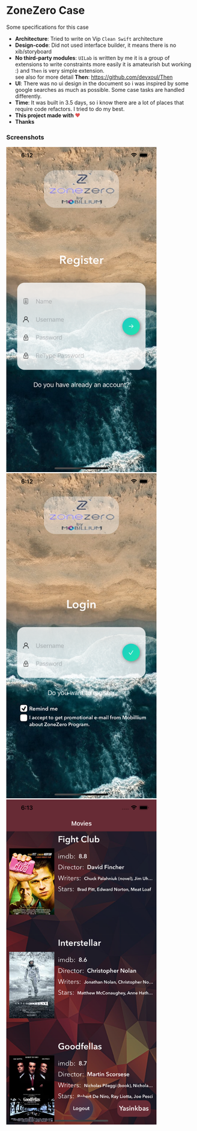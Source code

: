 # ZoneZero Case 
Some specifications for this case
- **Architecture**: Tried to write on Vip `Clean Swift` architecture
- **Design-code**: Did not used interface builder, it means there is no xib/storyboard
- **No third-party modules**: `UILab` is written by me it is a group of extensions to write constraints more easily it is amateurish but working :) and `Then` is very simple extension. <br> see also for more detail
**Then**: https://github.com/devxoul/Then
- **UI**: There was no ui design in the document so i was inspired by some google searches as much as possible. Some case tasks are handled differently.
- **Time**: It was built in 3.5 days, so i know there are a lot of places that require code refactors. I tried to do my best.
- **This project made with <span style="color: #e25555;">&#9829;</span>**
- **Thanks**


### Screenshots
<img src="src/screenshots/img1.png" width="400">
<img src="src/screenshots/img2.png" width="400">
<img src="src/screenshots/img3.png" width="400">




